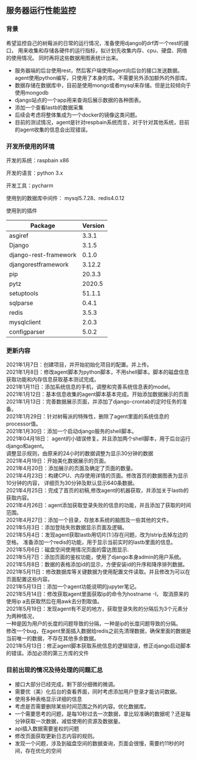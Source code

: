 ## 服务器运行性能监控

### 背景
希望监控自己的树莓派的日常的运行情况，准备使用django的drf弄一个rest的接口，
用来收集和存储各硬件的运行指标，拟计划先收集内存、cpu、硬盘、网络的使用情况。
同时再将这些数据用图表统计出来。
- 服务器端的后台使用rest，然后客户端使用agent向后台的接口发送数据。agent使用python编写，只使用了本身的库。不需要另外添加额外的外部库。
- 数据存储在数据库中，目前是使用mongo或者mysql来存储。但是比较倾向于使用mongodb
- django站点的一个app用来查询后展示数据的各种图表。
- 添加一个查看lastb的数据采集
- 后续会考虑将整体集成为一个docker的镜像这类问题。
- 目前的测试情况，agent是针对respbain系统而言，对于针对其他系统，目前的agent收集的信息会出现错误。

### 开发所使用的环境
开发的系统：raspbain x86

开发的语言：python 3.x

开发工具：pycharm

使用到的数据库中间件： mysql5.7.28、redis4.0.12

使用到的插件

Package               |Version
--------------------- |-------
asgiref               |3.3.1
Django                |3.1.5
django-rest-framework |0.1.0
djangorestframework   |3.12.2
pip                   |20.3.3
pytz                  |2020.5
setuptools            |51.1.1
sqlparse              |0.4.1
redis                 |3.5.3
mysqlclient           |2.0.3
configparser          |5.0.2



### 更新内容
2021年1月7日：创建项目，并开始初始化项目的配置。并上传。<br />
2021年1月8日：修改agent脚本为python脚本，不用shell脚本。脚本的磁盘信息获取功能和内存信息获取基本测试完成。<br />
2021年1月11日：添加系统信息的手机，调整和完善系统信息表的model。<br />
2021年1月12日：基本信息收集的agent脚本基本完成。开始添加数据展示的页面<br />
2021年1月13日：完善数据展示页面，并添加了django-crontab的定时任务的准备。<br />
2021年1月29日：针对树莓派的特殊性，删除了agent里面的系统信息的processor值。<br />
2021年1月30日：添加一个启动django服务的shell脚本。<br />
2021年04月18日： agent的小错误修复。并且添加两个shell脚本，用于后台运行django和agent。<br />
调整显示规则，由原来的24小时的数据调整为显示30分钟的数据<br />
2021年4月19日：开始美化数据展示的页面。<br />
2021年4月20日：添加展示的页面及确定了页面的数量。<br />
2021年4月23日：构建CPU、内存使用详情的页面。修改首页的数据图表为显示10分钟的内容，
详细页为30分钟及默认显示640条数据。<br />
2021年4月25日：完成了首页的初稿,修改agent的机器获取，并添加关于lastb的获取内容。<br />
2021年4月26日：agent添加获取登录失败的信息的功能，并且添加了获取的时间范围。<br />
2021年4月27日：添加一个目录，存放本系统的脑图及一些其他的文件。<br />
2021年5月3日：添加登陆失败数据显示页面及逻辑。<br />
2021年5月4日：发现agent获取lastb用切片[1:]存在问题，改为lstrip去掉左边的空格。
准备添加一个redis的功能，用于显示当前实时的lastb里面的信息。<br />
2021年5月6日：磁盘空间使用情况页面的雷达图显示.<br />
2021年5月7日：添加页面的鉴权功能，使用了django本身admin的用户系统。<br />
2021年5月8日：数据的表格添加id的显示，方便安装id的升序和降序排列数据。<br />
2021年5月11日：修改数据库等关键数据为使用配置文件读取。并且修改为可以在页面配置这些内容。<br />
2021年5月13日：添加一个agent功能说明的jupyter笔记。<br />
2021年5月14日：修改获取agent里面获取ip的命令为hostname -I，
取消原来的使用ip a去获取然后在用awk去分割取值。<br />
2021年5月19日：发现agent有不足的地方，获取登录失败的分隔后为3个元素分为两种情况，<br />
一种是因为用户的长度的问题导致的分隔，一种是ip的长度问题导致的分隔。<br />
修改一个bug，在agent里面插入数据给redis之前先清理数据，确保里面的数据是当前唯一的数据，不存在其他多余数据。<br />
2021年5月13日：修正agent脚本获取系统信息的逻辑错误，修正django启动脚本的错误。添加必须的第三方库的文件<br />



### 目前出现的情况及待处理的问题汇总
- 接口大部分已经完成，剩下部分细微的微调。
- 需要优（美）化后台的查看界面，同时考虑添加用户登录才能访问数据。
- 使用多种表格显示详细的信息
- 考虑是否需要删除某些时间范围之外的内容。优化数据库。
- 一个需要思考的问题，是每10秒过去一次数据，拿比较准确的数据呢？还是每分钟获取一次数据，减低使用的资源及数据量。
- api插入数据需要鉴权的问题
- 修改页面获取更新日志内容的规则。
- 发现一个问题，涉及到磁盘空间的数据查询，页面会很慢，需要约11秒的时间，存在优化的空间